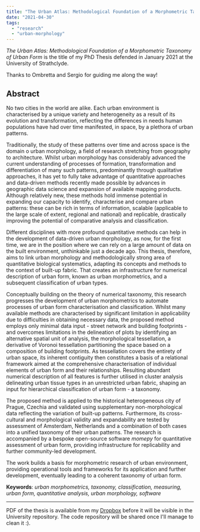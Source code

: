 ```yaml
---
title: "The Urban Atlas: Methodological Foundation of a Morphometric Taxonomy of Urban Form"
date: "2021-04-30"
tags:
  - "research"
  - "urban-morphology"
---
```


_The Urban Atlas: Methodological Foundation of a Morphometric Taxonomy of Urban Form_ is the title of my PhD Thesis defended in January 2021 at the University of Strathclyde.

Thanks to Ombretta and Sergio for guiding me along the way!

## Abstract

No two cities in the world are alike. Each urban environment is characterised by a unique variety and heterogeneity as a result of its evolution and transformation, reflecting the differences in needs human populations have had over time manifested, in space, by a plethora of urban patterns.

Traditionally, the study of these patterns over time and across space is the domain o urban morphology, a field of research stretching from geography to architecture. Whilst urban morphology has considerably advanced the current understanding of processes of formation, transformation and differentiation of many such patterns, predominantly through qualitative approaches, it has yet to fully take advantage of quantitative approaches and data-driven methods recently made possible by advances in geographic data science and expansion of available mapping products. Although relatively new, these methods hold immense potential in expanding our capacity to identify, characterise and compare urban patterns: these can be rich in terms of information, scalable (applicable to the large scale of extent, regional and national) and replicable, drastically improving the potential of comparative analysis and classification.

Different disciplines with more profound quantitative methods can help in the development of data-driven urban morphology, as now, for the first time, we are in the position where we can rely on a large amount of data on the built environment, unthinkable just a decade ago. This thesis, therefore, aims to link urban morphology and methodologically strong area of quantitative biological systematics, adapting its concepts and methods to the context of built-up fabric. That creates an infrastructure for numerical description of urban form, known as urban morphometrics, and a subsequent classification of urban types.

Conceptually building on the theory of numerical taxonomy, this research progresses the development of urban morphometrics to automate processes of urban form characterisation and classification. Whilst many available methods are characterised by significant limitation in applicability due to difficulties in obtaining necessary data, the proposed method employs only minimal data input - street network and building footprints - and overcomes limitations in the delineation of plots by identifying an alternative spatial unit of analysis, the morphological tessellation, a derivative of Voronoi tessellation partitioning the space based on a composition of building footprints. As tessellation covers the entirety of urban space, its inherent contiguity then constitutes a basis of a relational framework aimed at the comprehensive characterisation of individual elements of urban form and their relationships. Resulting abundant numerical description of all features is further utilised in cluster analysis delineating urban tissue types in an unrestricted urban fabric, shaping an input for hierarchical classification of urban form - a taxonomy.

The proposed method is applied to the historical heterogeneous city of Prague, Czechia and validated using supplementary non-morphological data reflecting the variation of built-up patterns. Furthermore, its cross-cultural and morphological validity and expandability are tested by assessment of Amsterdam, Netherlands and a combination of both cases into a unified taxonomy of their urban patterns. The research is accompanied by a bespoke open-source software _momepy_ for quantitative assessment of urban form, providing infrastructure for replicability and further community-led development.

The work builds a basis for morphometric research of urban environment, providing operational tools and frameworks for its application and further development, eventually leading to a coherent taxonomy of urban form.

**Keywords**: _urban morphometrics, taxonomy, classification, measuring, urban form, quantitative analysis, urban morphology, software_

* * *

PDF of the thesis is available from my [Dropbox](https://www.dropbox.com/s/4wzl2n2n8c121kf/thesis.pdf?dl=0) before it will be visible in the University repository. The code repository will be shared once I'll manage to clean it :).
